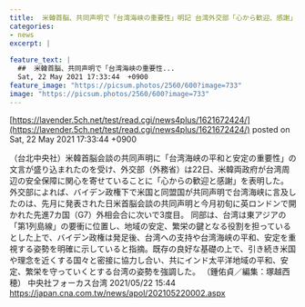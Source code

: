 ```yaml
---
title:  米韓首脳、共同声明で「台湾海峡の重要性」明記 台湾外交部「心から歓迎、感謝」  
categories:
- news
excerpt: |
  
feature_text: |
  ##  米韓首脳、共同声明で「台湾海峡の重要性...
  Sat, 22 May 2021 17:33:44  +0900
feature_image: "https://picsum.photos/2560/600?image=733"
image: "https://picsum.photos/2560/600?image=733"
---
```


[https://lavender.5ch.net/test/read.cgi/news4plus/1621672424/](https://lavender.5ch.net/test/read.cgi/news4plus/1621672424/)
posted on Sat, 22 May 2021 17:33:44  +0900

<!--more-->

（台北中央社）米韓首脳会談の共同声明に「台湾海峡の平和と安定の重要性」の文言が盛り込まれたのを受け、外交部（外務省）は22日、米韓両政府が台湾周辺の安全保障に関心を寄せていることに「心からの歓迎と感謝」を表明した。 外交部によれば、バイデン政権下で米国と同盟国が共同声明で台湾海峡に言及したのは、先月に発表された日米首脳会談の共同声明と今月初旬に英ロンドンで開かれた先進7カ国（G7）外相会合に次いで3度目。 同部は、台湾は東アジアの「第1列島線」の要衝に位置し、地域の安定、繁栄の鍵となる役割を担っているとした上で、バイデン政権は発足後、台湾への支持や台湾海峡の平和、安定を重視する姿勢を明確に示していると指摘。既存の良好な基礎の上で、引き続き米国や理念を近くする国々と密接に協力し合い、共にインド太平洋地域の平和、安定、繁栄を守っていくとする台湾の姿勢を強調した。 （鍾佑貞／編集：塚越西穂） 中央社フォーカス台湾 2021/05/22 15:44 https://japan.cna.com.tw/news/apol/202105220002.aspx

